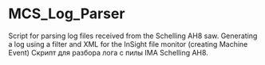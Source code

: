 # MCS_Log_Parser
Script for parsing log files received from the Schelling AH8 saw. Generating a log using a filter and XML for the InSight file monitor (creating Machine Event)
Скрипт для разбора лога с пилы IMA Schelling AH8.
